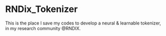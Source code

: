 # RNDix_Tokenizer
This is the place I save my codes to develop a neural & learnable tokenizer, in my research community @RNDIX. 

